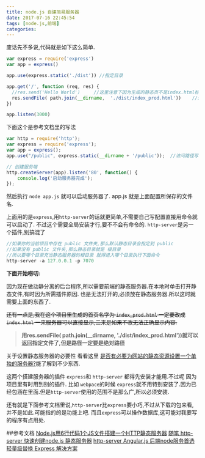 ```yaml
---
title: node.js 自建简易服务器
date: 2017-07-16 22:45:54
tags: [node.js,前端]
categories:
---
```

废话先不多说,代码就是如下这么简单.

```js
var express = require('express')
var app = express()

app.use(express.static('./dist')) //指定目录

app.get('/', function (req, res) {
  //res.send('Hello World')     //这里注意下因为生成的静态页不是index.html标准名称 所以不会显示
  res.sendFile( path.join(__dirname,  './dist/index_prod.html'))    //这是返回静态页,注意啊一定要绝对路径
})

app.listen(3000)

```

<!--more-->

下面这个是参考文档里的写法
```js
var http = require('http');
var express = require('express');
var app = express();
app.use("/public", express.static(__dirname + '/public'));  //访问路径写到一起了

// 创建服务端
http.createServer(app).listen('80', function() {
	console.log('启动服务器完成');
});
```

然后执行 `node app.js` 就可以启动服务器了. app.js 就是上面配置所保存的文件名.

<!--more-->

上面用的是`express`,用`http-server`的话就更简单,不需要自己写配置直接用命令就可以启动了.
不过这个需要全局安装才行,要不不会有命令的.
`http-server`是另一个插件,别搞混了

```js
//如果你的当前项目中存在 public 文件夹,那么默认静态目录会指定到 public
//如果没有 public 文件夹,那么静态目录就是 根目录
//所以要哪个目录充当静态服务器的根目录 就得进入哪个目录执行下面命令
http-server -a 127.0.0.1 -p 7070  
```


**下面开始唠叨:**

因为现在做动静分离的后台程序,所以需要前端的静态服务器.在本地时单击打开静态文件,有时因为所需插件原因.
也是无法打开的,必须放在静态服务器.所以这时就需要上面的东西了.

~~还有一点是,我在这个项目里生成的首页名字为 `index_prod.html` 一定要改成 `index.html` 一来服务器可以直接显示,二来是如果不改无法正确显示内容.~~  
>**用res.sendFile( path.join(__dirname,  './dist/index_prod.html'))就可以返回指定文件了,但是路径一定要是绝对路径**

关于设置静态服务器的必要性 看看这里 [是否有必要为网站的静态资源设置一个单独的服务器?](https://segmentfault.com/q/1010000004050694?_ea=470962)能了解到不少东西.

这两个搭建服务器的插件 `express`和 `http-server` 都得先安装才能用.不过呢 因为项目里有时用到别的插件.
比如 `webpace`的时候 `express`就不用特别安装了.因为已经包涵在里面.但是`http-server`使用的范围不是那么广,所以必须安装.

还有就是下面参考文档里说,`http-server`比`express`要小巧,不过从下载的包来看,并不是如此.可能指的的是功能上吧. 而且`express`可以操作数据库,这可能对我要写的程序有点用处.


##参考文档
[Node.js用6行代码1个JS文件搭建一个HTTP静态服务器](https://my.oschina.net/obullxl/blog/163049)
[随笔 http-server 快速创建node.js 静态服务器](http://yijiebuyi.com/blog/b0f6ddc56be457e13879a3ad105f561b.html)
[http-server Angular.js 后端node服务首选 轻量级替换 Express 解决方案](http://yijiebuyi.com/blog/359ff66c69934c178dfa8baa32427aef.html)
